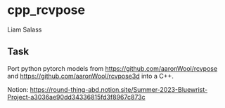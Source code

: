 # cpp_rcvpose
Liam Salass

## Task

Port python pytorch models from https://github.com/aaronWool/rcvpose and https://github.com/aaronWool/rcvpose3d into a C++. 

Notion: https://round-thing-abd.notion.site/Summer-2023-Bluewrist-Project-a3036ae90dd34336815fd3f8967c873c

